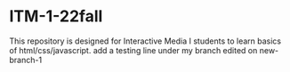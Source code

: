 # ITM-1-22fall
This repository is designed for Interactive Media I students to learn basics of html/css/javascript.
add a testing line under my branch
edited on new-branch-1